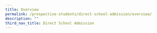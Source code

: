 ```yaml
---
title: Overview
permalink: /prospective-students/direct-school-admission/overview/
description: ""
third_nav_title: Direct School Admission
---
```

